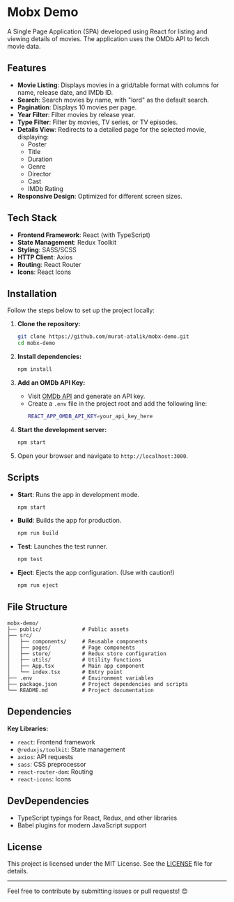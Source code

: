 # Mobx Demo

A Single Page Application (SPA) developed using React for listing and viewing details of movies. The application uses the OMDb API to fetch movie data.

## Features

- **Movie Listing**: Displays movies in a grid/table format with columns for name, release date, and IMDb ID.
- **Search**: Search movies by name, with "lord" as the default search.
- **Pagination**: Displays 10 movies per page.
- **Year Filter**: Filter movies by release year.
- **Type Filter**: Filter by movies, TV series, or TV episodes.
- **Details View**: Redirects to a detailed page for the selected movie, displaying:
  - Poster
  - Title
  - Duration
  - Genre
  - Director
  - Cast
  - IMDb Rating
- **Responsive Design**: Optimized for different screen sizes.

## Tech Stack

- **Frontend Framework**: React (with TypeScript)
- **State Management**: Redux Toolkit
- **Styling**: SASS/SCSS
- **HTTP Client**: Axios
- **Routing**: React Router
- **Icons**: React Icons

## Installation

Follow the steps below to set up the project locally:

1. **Clone the repository:**

   ```bash
   git clone https://github.com/murat-atalik/mobx-demo.git
   cd mobx-demo
   ```

2. **Install dependencies:**

   ```bash
   npm install
   ```

3. **Add an OMDb API Key:**

   - Visit [OMDb API](https://www.omdbapi.com/apikey.aspx) and generate an API key.
   - Create a `.env` file in the project root and add the following line:
     ```bash
     REACT_APP_OMDB_API_KEY=your_api_key_here
     ```

4. **Start the development server:**

   ```bash
   npm start
   ```

5. Open your browser and navigate to `http://localhost:3000`.

## Scripts

- **Start**: Runs the app in development mode.
  ```bash
  npm start
  ```
- **Build**: Builds the app for production.
  ```bash
  npm run build
  ```
- **Test**: Launches the test runner.
  ```bash
  npm test
  ```
- **Eject**: Ejects the app configuration. (Use with caution!)
  ```bash
  npm run eject
  ```

## File Structure

```
mobx-demo/
├── public/             # Public assets
├── src/
│   ├── components/     # Reusable components
│   ├── pages/          # Page components
│   ├── store/          # Redux store configuration
│   ├── utils/          # Utility functions
│   ├── App.tsx         # Main app component
│   └── index.tsx       # Entry point
├── .env                # Environment variables
├── package.json        # Project dependencies and scripts
└── README.md           # Project documentation
```

## Dependencies

**Key Libraries:**

- `react`: Frontend framework
- `@reduxjs/toolkit`: State management
- `axios`: API requests
- `sass`: CSS preprocessor
- `react-router-dom`: Routing
- `react-icons`: Icons

## DevDependencies

- TypeScript typings for React, Redux, and other libraries
- Babel plugins for modern JavaScript support

## License

This project is licensed under the MIT License. See the [LICENSE](LICENSE) file for details.

---

Feel free to contribute by submitting issues or pull requests! 😊
